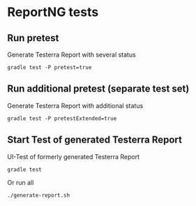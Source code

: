 # ReportNG tests

## Run pretest
Generate Testerra Report with several status

```shell
gradle test -P pretest=true
```


## Run additional pretest (separate test set)
Generate Testerra Report with additional status

```shell
gradle test -P pretestExtended=true
```

## Start Test of generated Testerra Report
UI-Test of formerly generated Testerra Report

```shell script
gradle test
````

Or run all
```shell
./generate-report.sh
```

